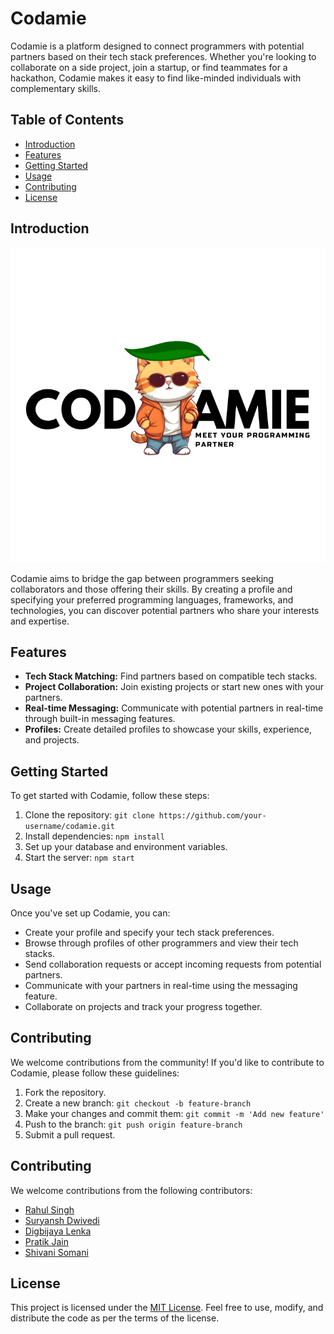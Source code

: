 # Codamie

Codamie is a platform designed to connect programmers with potential partners based on their tech stack preferences. Whether you're looking to collaborate on a side project, join a startup, or find teammates for a hackathon, Codamie makes it easy to find like-minded individuals with complementary skills.

## Table of Contents

- [Introduction](#introduction)
- [Features](#features)
- [Getting Started](#getting-started)
- [Usage](#usage)
- [Contributing](#contributing)
- [License](#license)

## Introduction

![Codamie Preview](CODAMINE_2.png)

Codamie aims to bridge the gap between programmers seeking collaborators and those offering their skills. By creating a profile and specifying your preferred programming languages, frameworks, and technologies, you can discover potential partners who share your interests and expertise.

## Features

- **Tech Stack Matching:** Find partners based on compatible tech stacks.
- **Project Collaboration:** Join existing projects or start new ones with your partners.
- **Real-time Messaging:** Communicate with potential partners in real-time through built-in messaging features.
- **Profiles:** Create detailed profiles to showcase your skills, experience, and projects.

## Getting Started

To get started with Codamie, follow these steps:

1. Clone the repository: `git clone https://github.com/your-username/codamie.git`
2. Install dependencies: `npm install`
3. Set up your database and environment variables.
4. Start the server: `npm start`

## Usage

Once you've set up Codamie, you can:

- Create your profile and specify your tech stack preferences.
- Browse through profiles of other programmers and view their tech stacks.
- Send collaboration requests or accept incoming requests from potential partners.
- Communicate with your partners in real-time using the messaging feature.
- Collaborate on projects and track your progress together.

## Contributing

We welcome contributions from the community! If you'd like to contribute to Codamie, please follow these guidelines:

1. Fork the repository.
2. Create a new branch: `git checkout -b feature-branch`
3. Make your changes and commit them: `git commit -m 'Add new feature'`
4. Push to the branch: `git push origin feature-branch`
5. Submit a pull request.

## Contributing

We welcome contributions from the following contributors:

- [Rahul Singh](mailto:rahulksingh3907@gmail.com)
- [Suryansh Dwivedi](mailto:suryanshdwivedi615@gmail.com)
- [Digbijaya Lenka](mailto:digbijayalenka@gmail.com)
- [Pratik Jain](mailto:jain2000.pratik@gmail.com)
- [Shivani Somani](mailto:shivanisomani781@gmail.com)

## License

This project is licensed under the [MIT License](LICENSE). Feel free to use, modify, and distribute the code as per the terms of the license.